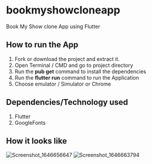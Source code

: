 # bookmyshowcloneapp
Book My Show clone App using Flutter 

## How to run the App
1. Fork or download the project and extract it.
2. Open Terminal / CMD and go to project directory
3. Run the **pub get** command to install the dependencies
4. Run the **flutter run** command to run the Application
5. Choose emulator / Simulator or Chrome

## Dependencies/Technology used
1. Flutter
2. GoogleFonts


## How it looks like 

![Screenshot_1646656647](https://user-images.githubusercontent.com/69889824/157052344-1e377818-d52b-463c-8b35-a84731ea0239.png)
![Screenshot_1646663794](https://user-images.githubusercontent.com/69889824/157054724-3d724f04-5694-447a-a5f0-d44641cbf111.png)


